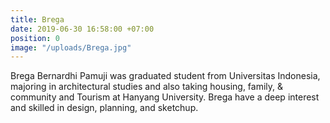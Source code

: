 ```yaml
---
title: Brega
date: 2019-06-30 16:58:00 +07:00
position: 0
image: "/uploads/Brega.jpg"
---
```


Brega Bernardhi Pamuji was graduated student from Universitas Indonesia, majoring in architectural studies and also taking housing, family, & community and Tourism at Hanyang University. Brega have a deep interest and skilled in design, planning, and sketchup.  